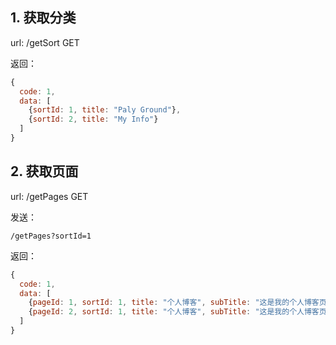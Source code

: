 ## 1. 获取分类
url: /getSort GET

返回：
```js
{
  code: 1,
  data: [
    {sortId: 1, title: "Paly Ground"},
    {sortId: 2, title: "My Info"}
  ]
}
```

## 2. 获取页面
url: /getPages GET

发送：
```
/getPages?sortId=1
```

返回：
```js
{
  code: 1,
  data: [
    {pageId: 1, sortId: 1, title: "个人博客", subTitle: "这是我的个人博客页面", url: "http://www.dtlalala.top/", cover: ""},
    {pageId: 2, sortId: 1, title: "个人博客", subTitle: "这是我的个人博客页面", url: "http://www.dtlalala.top/", cover: ""}
  ]
}
```
